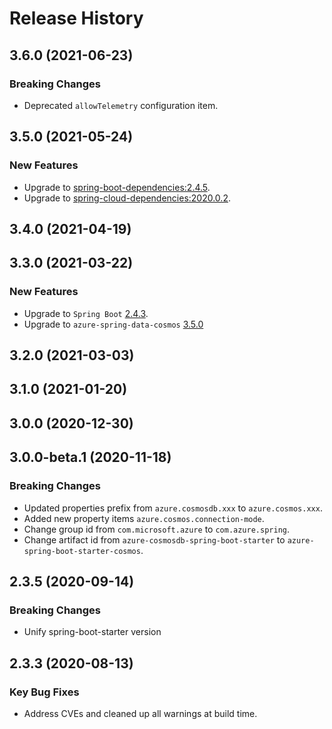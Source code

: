 # Release History

## 3.6.0 (2021-06-23)
### Breaking Changes
- Deprecated `allowTelemetry` configuration item.

## 3.5.0 (2021-05-24)
### New Features
- Upgrade to [spring-boot-dependencies:2.4.5](https://repo.maven.apache.org/maven2/org/springframework/boot/spring-boot-dependencies/2.4.5/spring-boot-dependencies-2.4.5.pom).
- Upgrade to [spring-cloud-dependencies:2020.0.2](https://repo.maven.apache.org/maven2/org/springframework/cloud/spring-cloud-dependencies/2020.0.2/spring-cloud-dependencies-2020.0.2.pom).



## 3.4.0 (2021-04-19)


## 3.3.0 (2021-03-22)
### New Features
- Upgrade to `Spring Boot` [2.4.3](https://github.com/spring-projects/spring-boot/releases/tag/v2.4.3).
- Upgrade to `azure-spring-data-cosmos` [3.5.0](https://github.com/Azure/azure-sdk-for-java/blob/master/sdk/cosmos/azure-spring-data-cosmos/CHANGELOG.md#350-2021-03-11)

## 3.2.0 (2021-03-03)


## 3.1.0 (2021-01-20)


## 3.0.0 (2020-12-30)


## 3.0.0-beta.1 (2020-11-18)
### Breaking Changes
- Updated properties prefix from `azure.cosmosdb.xxx` to `azure.cosmos.xxx`.
- Added new property items `azure.cosmos.connection-mode`.
- Change group id from `com.microsoft.azure` to `com.azure.spring`.
- Change artifact id from `azure-cosmosdb-spring-boot-starter` to `azure-spring-boot-starter-cosmos`.

## 2.3.5 (2020-09-14)
### Breaking Changes
- Unify spring-boot-starter version

## 2.3.3 (2020-08-13)
### Key Bug Fixes 
- Address CVEs and cleaned up all warnings at build time. 
